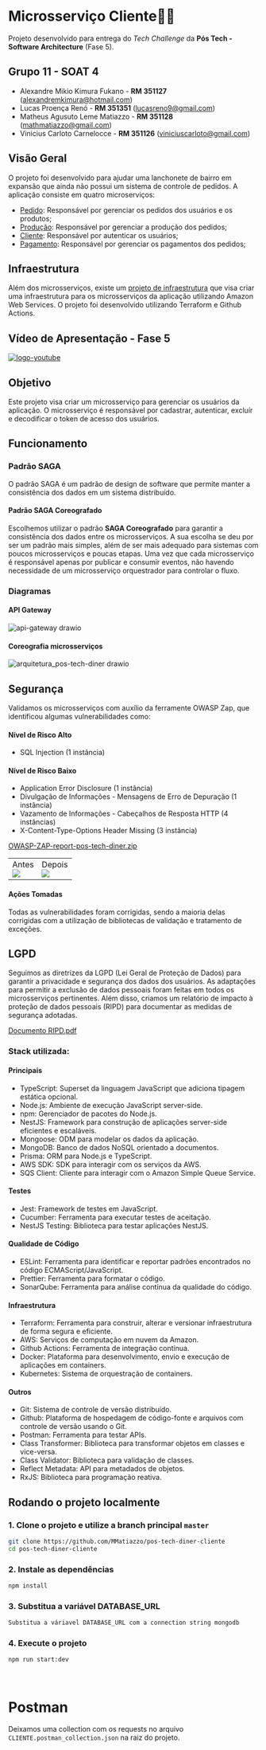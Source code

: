 # Microsserviço Cliente🤦‍♂️

Projeto desenvolvido para entrega do *Tech Challenge* da **Pós Tech - Software Architecture** (Fase 5).

## Grupo 11 - SOAT 4
- Alexandre Mikio Kimura Fukano - **RM 351127** (alexandremkimura@hotmail.com)
- Lucas Proença Renó - **RM 351351** (lucasreno9@gmail.com)
- Matheus Agusuto Leme Matiazzo - **RM 351128** (mathmatiazzo@gmail.com)
- Vinicius Carloto Carnelocce - **RM 351126** (viniciuscarloto@gmail.com)

## Visão Geral
O projeto foi desenvolvido para ajudar uma lanchonete de bairro em expansão que ainda não possui um sistema de controle de pedidos. A aplicação consiste em quatro microserviços:
- [Pedido](https://github.com/MMatiazzo/pos-tech-diner-pedido): Responsável por gerenciar os pedidos dos usuários e os produtos;
- [Produção](https://github.com/MMatiazzo/pos-tech-diner-producao): Responsável por gerenciar a produção dos pedidos;
- [Cliente](https://github.com/MMatiazzo/pos-tech-diner-cliente): Responsável por autenticar os usuários;
- [Pagamento](https://github.com/MMatiazzo/pos-tech-diner-pagamento): Responsável por gerenciar os pagamentos dos pedidos;

## Infraestrutura
Além dos microsserviços, existe um [projeto de infraestrutura](https://github.com/MMatiazzo/infra-pos-tech-diner) que visa criar uma infraestrutura para os microsserviços da aplicação utilizando Amazon Web Services. O projeto foi desenvolvido utilizando Terraform e Github Actions.

## Vídeo de Apresentação - Fase 5
[![logo-youtube](https://github.com/user-attachments/assets/4ef4ce8c-af75-4bb3-9461-6322dab45e7d)](https://www.youtube.com/watch?v=87CyZxSenM4)

## Objetivo

Este projeto visa criar um microsserviço para gerenciar os usuários da aplicação. O microsserviço é responsável por cadastrar, autenticar, excluír e decodificar o token de acesso dos usuários.

## Funcionamento

### Padrão SAGA

O padrão SAGA é um padrão de design de software que permite manter a consistência dos dados em um sistema distribuído. 

#### Padrão SAGA Coreografado

Escolhemos utilizar o padrão **SAGA Coreografado** para garantir a consistência dos dados entre os microsserviços. A sua escolha se deu por ser um padrão mais simples, além de ser mais adequado para sistemas com poucos microsserviços e poucas etapas. Uma vez que cada microsserviço é responsável apenas por publicar e consumir eventos, não havendo necessidade de um microsserviço orquestrador para controlar o fluxo.

### Diagramas
#### API Gateway
![api-gateway drawio](https://github.com/user-attachments/assets/222bed1f-9e8a-497f-b96b-a72ef9430dcc)
#### Coreografia microsserviços
![arquitetura_pos-tech-diner drawio](https://github.com/user-attachments/assets/d619a1c6-95cb-42eb-8a45-6a2f3d08cf40)


## Segurança

Validamos os microsserviços com auxílio da ferramente OWASP Zap, que identificou algumas vulnerabilidades como:
#### Nível de Risco Alto
- SQL Injection (1 instância)
#### Nível de Risco Baixo
- Application Error Disclosure (1 instância)
- Divulgação de Informações - Mensagens de Erro de Depuração (1 instância)
- Vazamento de Informações - Cabeçalhos de Resposta HTTP (4 instâncias)
- X-Content-Type-Options Header Missing (3 instância)

[OWASP-ZAP-report-pos-tech-diner.zip](https://github.com/user-attachments/files/16200767/OWASP-ZAP-report-pos-tech-diner.zip)
<table>
  <tr>
    <td valign="top">Antes<br><img src="https://github.com/user-attachments/assets/55e22257-b779-44e7-adbc-0105b07486d9"/></td>
    <td valign="top">Depois<br><img src="https://github.com/user-attachments/assets/64852f20-9bc6-41cd-b223-1d82545e30fa"/></td>
  </tr>
</table>


#### Ações Tomadas
Todas as vulnerabilidades foram corrigidas, sendo a maioria delas corrigidas com a utilização de bibliotecas de validação e tratamento de exceções.

## LGPD
Seguimos as diretrizes da LGPD (Lei Geral de Proteção de Dados) para garantir a privacidade e segurança dos dados dos usuários. As adaptações para permitir a exclusão de dados pessoais foram feitas em todos os microsserviços pertinentes.
Além disso, criamos um relatório de impacto à proteção de dados pessoais (RIPD) para documentar as medidas de segurança adotadas.

[Documento RIPD.pdf](https://github.com/user-attachments/files/16203281/pos_tech_diner_ripd_att.pdf)

### Stack utilizada:

#### Principais
- TypeScript: Superset da linguagem JavaScript que adiciona tipagem estática opcional.
- Node.js: Ambiente de execução JavaScript server-side.
- npm: Gerenciador de pacotes do Node.js.
- NestJS: Framework para construção de aplicações server-side eficientes e escaláveis.
- Mongoose: ODM para modelar os dados da aplicação.
- MongoDB: Banco de dados NoSQL orientado a documentos.
- Prisma: ORM para Node.js e TypeScript.
- AWS SDK: SDK para interagir com os serviços da AWS.
- SQS Client: Cliente para interagir com o Amazon Simple Queue Service.

#### Testes
- Jest: Framework de testes em JavaScript.
- Cucumber: Ferramenta para executar testes de aceitação.
- NestJS Testing: Biblioteca para testar aplicações NestJS.

#### Qualidade de Código
- ESLint: Ferramenta para identificar e reportar padrões encontrados no código ECMAScript/JavaScript.
- Prettier: Ferramenta para formatar o código.
- SonarQube: Ferramenta para análise contínua da qualidade do código.

#### Infraestrutura
- Terraform: Ferramenta para construir, alterar e versionar infraestrutura de forma segura e eficiente.
- AWS: Serviços de computação em nuvem da Amazon.
- Github Actions: Ferramenta de integração contínua.
- Docker: Plataforma para desenvolvimento, envio e execução de aplicações em containers.
- Kubernetes: Sistema de orquestração de containers.

#### Outros
- Git: Sistema de controle de versão distribuído.
- Github: Plataforma de hospedagem de código-fonte e arquivos com controle de versão usando o Git.
- Postman: Ferramenta para testar APIs.
- Class Transformer: Biblioteca para transformar objetos em classes e vice-versa.
- Class Validator: Biblioteca para validação de classes.
- Reflect Metadata: API para metadados de objetos.
- RxJS: Biblioteca para programação reativa.


## Rodando o projeto localmente

### 1. Clone o projeto e utilize a branch principal `master`
```bash
git clone https://github.com/MMatiazzo/pos-tech-diner-cliente
cd pos-tech-diner-cliente
```

### 2. Instale as dependências
```bash
npm install
```

### 3. Substitua a variável DATABASE_URL
```bash
Substitua a váriavel DATABASE_URL com a connection string mongodb
```

### 4. Execute o projeto
```bash
npm run start:dev
```
<br>

# Postman

Deixamos uma collection com os requests no arquivo `CLIENTE.postman_collection.json` na raiz do projeto.
